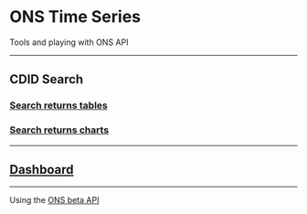 # ONS Time Series

Tools and playing with ONS API

----------

## CDID Search

### [Search returns tables](http://rob.chambersbristol.co.uk/cdidsearch/index.html)

### [Search returns charts](http://rob.chambersbristol.co.uk/cdidsearch/chart.html)

----------

## [Dashboard](http://rob.chambersbristol.co.uk/dashboard/index.html)

----------

Using the [ONS beta API](https://developer.ons.gov.uk)

